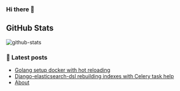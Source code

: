 ### Hi there 👋

## GitHub Stats

![github-stats](https://github-readme-stats.vercel.app/api?username=bplociennik&show_icons=true&count_private=true&theme=vue-dark)

### 📝 Latest posts

<!-- BLOG-POST-LIST:START -->
- [Golang setup docker with hot reloading](https://bplociennik.com/post/golang-setup-docker-with-hot-reloading/)
- [Django-elasticsearch-dsl rebuilding indexes with Celery task help](https://bplociennik.com/post/django-elasticsearch-dsl-celery-signal/)
- [About](https://bplociennik.com/about/)
<!-- BLOG-POST-LIST:END -->

